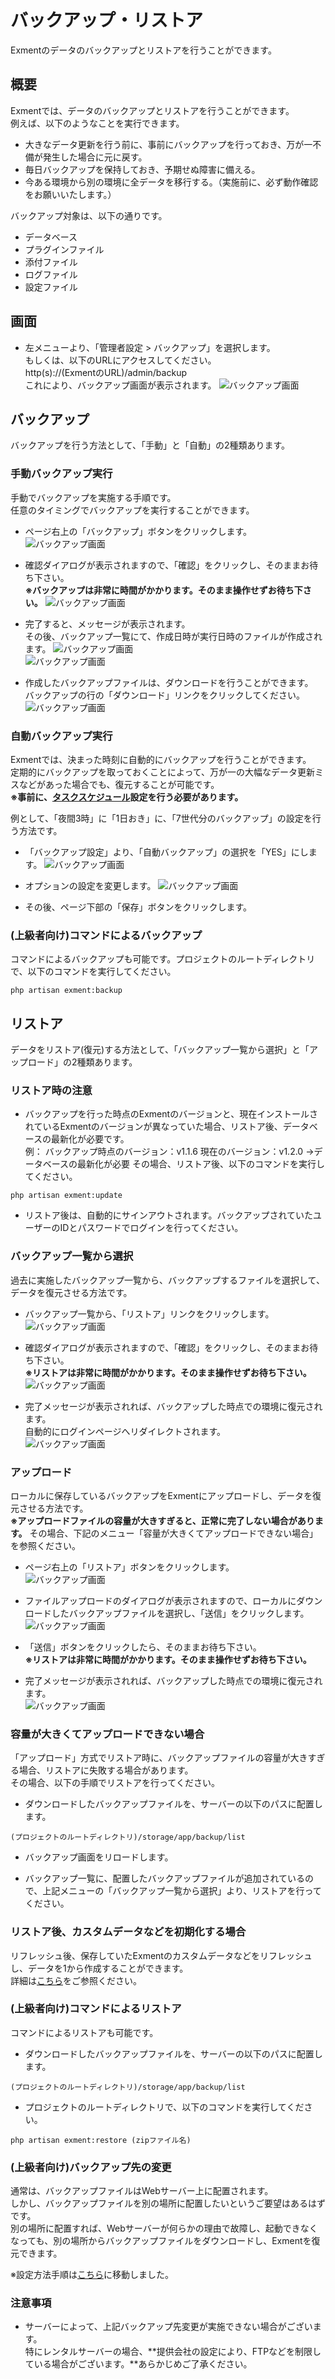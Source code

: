 # バックアップ・リストア
Exmentのデータのバックアップとリストアを行うことができます。  

## 概要
Exmentでは、データのバックアップとリストアを行うことができます。  
例えば、以下のようなことを実行できます。  

- 大きなデータ更新を行う前に、事前にバックアップを行っておき、万が一不備が発生した場合に元に戻す。
- 毎日バックアップを保持しておき、予期せぬ障害に備える。
- 今ある環境から別の環境に全データを移行する。（実施前に、必ず動作確認をお願いいたします。）

バックアップ対象は、以下の通りです。
- データベース
- プラグインファイル
- 添付ファイル
- ログファイル
- 設定ファイル

## 画面
- 左メニューより、「管理者設定 > バックアップ」を選択します。  
もしくは、以下のURLにアクセスしてください。  
http(s)://(ExmentのURL)/admin/backup  
これにより、バックアップ画面が表示されます。
![バックアップ画面](img/backup/backup1.png)

## バックアップ
バックアップを行う方法として、「手動」と「自動」の2種類あります。  

### 手動バックアップ実行
手動でバックアップを実施する手順です。  
任意のタイミングでバックアップを実行することができます。  

- ページ右上の「バックアップ」ボタンをクリックします。  
![バックアップ画面](img/backup/backup2.png)  

- 確認ダイアログが表示されますので、「確認」をクリックし、そのままお待ち下さい。  
**※バックアップは非常に時間がかかります。そのまま操作せずお待ち下さい。**
![バックアップ画面](img/backup/backup3.png)  

- 完了すると、メッセージが表示されます。  
その後、バックアップ一覧にて、作成日時が実行日時のファイルが作成されます。
![バックアップ画面](img/backup/backup4.png)  
![バックアップ画面](img/backup/backup5.png)  

- 作成したバックアップファイルは、ダウンロードを行うことができます。  
バックアップの行の「ダウンロード」リンクをクリックしてください。  
![バックアップ画面](img/backup/backup6.png)  


### 自動バックアップ実行
Exmentでは、決まった時刻に自動的にバックアップを行うことができます。  
定期的にバックアップを取っておくことによって、万が一の大幅なデータ更新ミスなどがあった場合でも、復元することが可能です。  
**※事前に、[タスクスケジュール](/ja/quickstart_more?id=タスクスケジュール)設定を行う必要があります。**
    
例として、「夜間3時」に「1日おき」に、「7世代分のバックアップ」の設定を行う方法です。  

- 「バックアップ設定」より、「自動バックアップ」の選択を「YES」にします。
![バックアップ画面](img/backup/backup7.png)  

- オプションの設定を変更します。
![バックアップ画面](img/backup/backup8.png)  

- その後、ページ下部の「保存」ボタンをクリックします。  

### (上級者向け)コマンドによるバックアップ
コマンドによるバックアップも可能です。プロジェクトのルートディレクトリで、以下のコマンドを実行してください。

~~~
php artisan exment:backup
~~~


## リストア
データをリストア(復元)する方法として、「バックアップ一覧から選択」と「アップロード」の2種類あります。  

### リストア時の注意
- バックアップを行った時点のExmentのバージョンと、現在インストールされているExmentのバージョンが異なっていた場合、リストア後、データベースの最新化が必要です。  
例： バックアップ時点のバージョン：v1.1.6 現在のバージョン：v1.2.0  →データベースの最新化が必要
その場合、リストア後、以下のコマンドを実行してください。  

~~~
php artisan exment:update
~~~

- リストア後は、自動的にサインアウトされます。バックアップされていたユーザーのIDとパスワードでログインを行ってください。


### バックアップ一覧から選択
過去に実施したバックアップ一覧から、バックアップするファイルを選択して、データを復元させる方法です。  

- バックアップ一覧から、「リストア」リンクをクリックします。  
![バックアップ画面](img/backup/restore1.png)  

- 確認ダイアログが表示されますので、「確認」をクリックし、そのままお待ち下さい。  
**※リストアは非常に時間がかかります。そのまま操作せずお待ち下さい。**
![バックアップ画面](img/backup/restore2.png)  

- 完了メッセージが表示されれば、バックアップした時点での環境に復元されます。  
自動的にログインページへリダイレクトされます。  
![バックアップ画面](img/backup/restore3.png)  

### アップロード
ローカルに保存しているバックアップをExmentにアップロードし、データを復元させる方法です。  
**※アップロードファイルの容量が大きすぎると、正常に完了しない場合があります。** その場合、下記のメニュー「容量が大きくてアップロードできない場合」を参照ください。  

- ページ右上の「リストア」ボタンをクリックします。  
![バックアップ画面](img/backup/restore4.png)  

- ファイルアップロードのダイアログが表示されますので、ローカルにダウンロードしたバックアップファイルを選択し、「送信」をクリックします。  
![バックアップ画面](img/backup/restore5.png)  

- 「送信」ボタンをクリックしたら、そのままお待ち下さい。  
**※リストアは非常に時間がかかります。そのまま操作せずお待ち下さい。**

- 完了メッセージが表示されれば、バックアップした時点での環境に復元されます。  
![バックアップ画面](img/backup/restore6.png)  



### 容量が大きくてアップロードできない場合
「アップロード」方式でリストア時に、バックアップファイルの容量が大きすぎる場合、リストアに失敗する場合があります。  
その場合、以下の手順でリストアを行ってください。  

- ダウンロードしたバックアップファイルを、サーバーの以下のパスに配置します。  

~~~
(プロジェクトのルートディレクトリ)/storage/app/backup/list
~~~

- バックアップ画面をリロードします。  

- バックアップ一覧に、配置したバックアップファイルが追加されているので、上記メニューの「バックアップ一覧から選択」より、リストアを行ってください。


### リストア後、カスタムデータなどを初期化する場合
リフレッシュ後、保存していたExmentのカスタムデータなどをリフレッシュし、データを1から作成することができます。  
詳細は[こちら](/ja/refresh_data)をご参照ください。



### (上級者向け)コマンドによるリストア
コマンドによるリストアも可能です。

- ダウンロードしたバックアップファイルを、サーバーの以下のパスに配置します。  

~~~
(プロジェクトのルートディレクトリ)/storage/app/backup/list
~~~

- プロジェクトのルートディレクトリで、以下のコマンドを実行してください。

~~~
php artisan exment:restore (zipファイル名)
~~~


### (上級者向け)バックアップ先の変更
通常は、バックアップファイルはWebサーバー上に配置されます。  
しかし、バックアップファイルを別の場所に配置したいというご要望はあるはずです。  
別の場所に配置すれば、Webサーバーが何らかの理由で故障し、起動できなくなっても、別の場所からバックアップファイルをダウンロードし、Exmentを復元できます。  
  
※設定方法手順は[こちら](/ja/additional_file_saveplace)に移動しました。


### 注意事項
- サーバーによって、上記バックアップ先変更が実施できない場合がございます。  
特にレンタルサーバーの場合、**提供会社の設定により、FTPなどを制限している場合がございます。**あらかじめご了承ください。
